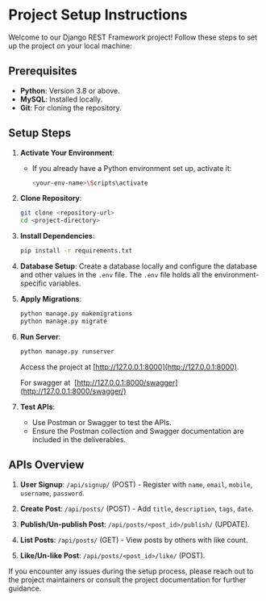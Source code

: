 # Project Setup Instructions

Welcome to our Django REST Framework project! Follow these steps to set up the project on your local machine:

## Prerequisites

- **Python**: Version 3.8 or above.
- **MySQL**: Installed locally.
- **Git**: For cloning the repository.

## Setup Steps

1. **Activate Your Environment**:

   - If you already have a Python environment set up, activate it:
     ```bash
     <your-env-name>\Scripts\activate
     ```

2. **Clone Repository**:

   ```bash
   git clone <repository-url>
   cd <project-directory>
   ```

3. **Install Dependencies**:

   ```bash
   pip install -r requirements.txt
   ```

4. **Database Setup**:
   Create a database locally and configure the database and other values in the `.env` file. The `.env` file holds all the environment-specific variables.

5. **Apply Migrations**:

   ```bash
   python manage.py makemigrations
   python manage.py migrate
   ```

6. **Run Server**:

   ```bash
   python manage.py runserver
   ```

   Access the project at [http://127.0.0.1:8000](http://127.0.0.1:8000).

   For swagger at  [http://127.0.0.1:8000/swagger](http://127.0.0.1:8000/swagger/)

7. **Test APIs**:

   - Use Postman or Swagger to test the APIs.
   - Ensure the Postman collection and Swagger documentation are included in the deliverables.

## APIs Overview

1. **User Signup**: `/api/signup/` (POST) - Register with `name`, `email`, `mobile`, `username`, `password`.

2. **Create Post**: `/api/posts/` (POST) - Add `title`, `description`, `tags`, `date`.

3. **Publish/Un-publish Post**: `/api/posts/<post_id>/publish/` (UPDATE).

4. **List Posts**: `/api/posts/` (GET) - View posts by others with like count.

5. **Like/Un-like Post**: `/api/posts/<post_id>/like/` (POST).

If you encounter any issues during the setup process, please reach out to the project maintainers or consult the project documentation for further guidance.
